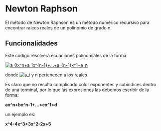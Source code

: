 # Newton Raphson
El método de Newton Raphson es un método numérico recursivo para encontrar raíces reales de un polinomio de grado n.

## Funcionalidades
Este código resolverá ecuaciones polinomiales de la forma:

<a href="https://www.codecogs.com/eqnedit.php?latex=a_0x^n&plus;a_1x^{n-1}&plus;...&plus;a_{n-1}x^1&plus;a_n" target="_blank"><img src="https://latex.codecogs.com/gif.latex?a_0x^n&plus;a_1x^{n-1}&plus;...&plus;a_{n-1}x^1&plus;a_n" title="a_0x^n+a_1x^{n-1}+...+a_{n-1}x^1+a_n" /></a>

donde <a href="https://www.codecogs.com/eqnedit.php?latex=a_i" target="_blank"><img src="https://latex.codecogs.com/gif.latex?a_i" title="a_i" /></a> y n pertenecen a los reales

Es claro que no resulta complicado color exponentes y subindices dentro de una terminal, por lo que las expresiones las debemos escribir de la forma: 

**ax^n+bx^n-1+...+cx^1+d**

un ejemplo es:

**x^4-4x^3+3x^2-2x+5**
